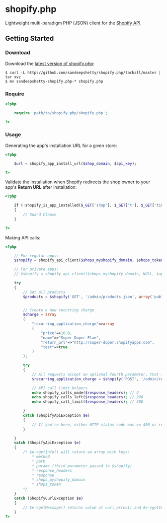 # shopify.php

Lightweight multi-paradigm PHP (JSON) client for the [Shopify API](http://api.shopify.com/).


## Getting Started

### Download
Download the [latest version of shopify.php](https://github.com/sandeepshetty/shopify.php/archives/master):

```shell
$ curl -L http://github.com/sandeepshetty/shopify.php/tarball/master | tar xvz
$ mv sandeepshetty-shopify.php-* shopify.php
```

### Require

```php
<?php

	require 'path/to/shopify.php/shopify.php';

?>
```

### Usage
Generating the app's installation URL for a given store:

```php
<?php

	$url = shopify_app_install_url($shop_domain, $api_key);

?>
```

Validate the installation when Shopify redirects the shop owner to your app's **Return URL** after installation:

```php
<?php

	if (!shopify_is_app_installed($_GET['shop'], $_GET['t'], $_GET['timestamp'], $_GET['signature'], $shared_secret))
	{
		// Guard Clause
	}

?>
```

Making API calls:

```php
<?php

	// For regular apps:
	$shopify = shopify_api_client($shops_myshopify_domain, $shops_token, $api_key, $shared_secret);

	// For private apps:
	// $shopify = shopify_api_client($shops_myshopify_domain, NULL, $api_key, $password, true);

	try
	{
		// Get all products
		$products = $shopify('GET', '/admin/products.json', array('published_status'=>'published'));


		// Create a new recurring charge
		$charge = array
		(
			"recurring_application_charge"=>array
			(
				"price"=>10.0,
				"name"=>"Super Duper Plan",
				"return_url"=>"http://super-duper.shopifyapps.com",
				"test"=>true
			)
		);

		try
		{
			// All requests accept an optional fourth parameter, that is populated with the response headers.
			$recurring_application_charge = $shopify('POST', '/admin/recurring_application_charges.json', $charge, $response_headers);

			// API call limit helpers
			echo shopify_calls_made($response_headers); // 2
			echo shopify_calls_left($response_headers); // 298
			echo shopify_call_limit($response_headers); // 300

		}
		catch (ShopifyApiException $e)
		{
			// If you're here, either HTTP status code was >= 400 or response contained the key 'errors'
		}

	}
	catch (ShopifyApiException $e)
	{
		/* $e->getInfo() will return an array with keys:
			* method
			* path
			* params (third parameter passed to $shopify)
			* response_headers
			* response
			* shops_myshopify_domain
			* shops_token
		*/
	}
	catch (ShopifyCurlException $e)
	{
		// $e->getMessage() returns value of curl_errno() and $e->getCode() returns value of curl_ error()
	}
?>
```
